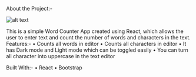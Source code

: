 About the Project:-

![alt text]()

 
This is a simple Word Counter App created using React, which allows the user to enter text and count the number of words and characters in the text.
Features:-
•	Counts all words in editor
•	Counts all characters in editor
•	It has Dark mode and Light mode which can be toggled easily
•	You can turn all character into uppercase in the text editor

Built With:-
•	React
•	Bootstrap